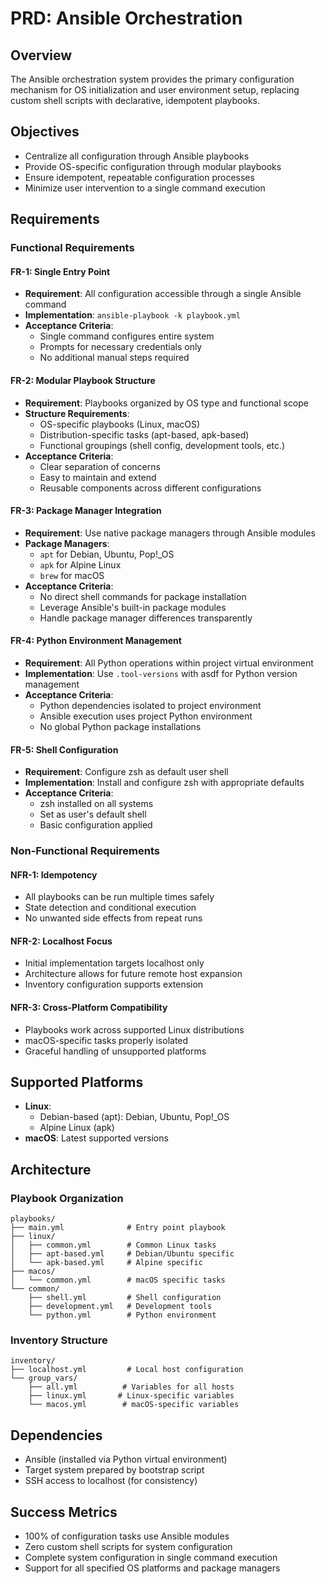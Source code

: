# PRD: Ansible Orchestration

## Overview
The Ansible orchestration system provides the primary configuration mechanism for OS initialization and user environment setup, replacing custom shell scripts with declarative, idempotent playbooks.

## Objectives
- Centralize all configuration through Ansible playbooks
- Provide OS-specific configuration through modular playbooks
- Ensure idempotent, repeatable configuration processes
- Minimize user intervention to a single command execution

## Requirements

### Functional Requirements

#### FR-1: Single Entry Point
- **Requirement**: All configuration accessible through a single Ansible command
- **Implementation**: `ansible-playbook -k playbook.yml` 
- **Acceptance Criteria**:
  - Single command configures entire system
  - Prompts for necessary credentials only
  - No additional manual steps required

#### FR-2: Modular Playbook Structure
- **Requirement**: Playbooks organized by OS type and functional scope
- **Structure Requirements**:
  - OS-specific playbooks (Linux, macOS)
  - Distribution-specific tasks (apt-based, apk-based)
  - Functional groupings (shell config, development tools, etc.)
- **Acceptance Criteria**:
  - Clear separation of concerns
  - Easy to maintain and extend
  - Reusable components across different configurations

#### FR-3: Package Manager Integration
- **Requirement**: Use native package managers through Ansible modules
- **Package Managers**:
  - `apt` for Debian, Ubuntu, Pop!_OS
  - `apk` for Alpine Linux  
  - `brew` for macOS
- **Acceptance Criteria**:
  - No direct shell commands for package installation
  - Leverage Ansible's built-in package modules
  - Handle package manager differences transparently

#### FR-4: Python Environment Management
- **Requirement**: All Python operations within project virtual environment
- **Implementation**: Use `.tool-versions` with asdf for Python version management
- **Acceptance Criteria**:
  - Python dependencies isolated to project environment
  - Ansible execution uses project Python environment
  - No global Python package installations

#### FR-5: Shell Configuration
- **Requirement**: Configure zsh as default user shell
- **Implementation**: Install and configure zsh with appropriate defaults
- **Acceptance Criteria**:
  - zsh installed on all systems
  - Set as user's default shell
  - Basic configuration applied

### Non-Functional Requirements

#### NFR-1: Idempotency
- All playbooks can be run multiple times safely
- State detection and conditional execution
- No unwanted side effects from repeat runs

#### NFR-2: Localhost Focus
- Initial implementation targets localhost only
- Architecture allows for future remote host expansion
- Inventory configuration supports extension

#### NFR-3: Cross-Platform Compatibility
- Playbooks work across supported Linux distributions
- macOS-specific tasks properly isolated
- Graceful handling of unsupported platforms

## Supported Platforms
- **Linux**: 
  - Debian-based (apt): Debian, Ubuntu, Pop!_OS
  - Alpine Linux (apk)
- **macOS**: Latest supported versions

## Architecture

### Playbook Organization
```
playbooks/
├── main.yml              # Entry point playbook
├── linux/
│   ├── common.yml        # Common Linux tasks
│   ├── apt-based.yml     # Debian/Ubuntu specific
│   └── apk-based.yml     # Alpine specific
├── macos/
│   └── common.yml        # macOS specific tasks
└── common/
    ├── shell.yml         # Shell configuration
    ├── development.yml   # Development tools
    └── python.yml        # Python environment
```

### Inventory Structure
```
inventory/
├── localhost.yml         # Local host configuration
└── group_vars/
    ├── all.yml          # Variables for all hosts
    ├── linux.yml       # Linux-specific variables
    └── macos.yml        # macOS-specific variables
```

## Dependencies
- Ansible (installed via Python virtual environment)
- Target system prepared by bootstrap script
- SSH access to localhost (for consistency)

## Success Metrics
- 100% of configuration tasks use Ansible modules
- Zero custom shell scripts for system configuration
- Complete system configuration in single command execution
- Support for all specified OS platforms and package managers 